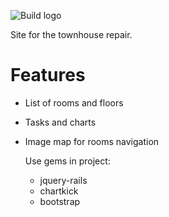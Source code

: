 ![Build logo](/app/assets/images/logox192.png "Build Logo")

Site for the townhouse repair.

# Features

* List of rooms and floors
* Tasks and charts
* Image map for rooms navigation

  Use gems in project:
  * jquery-rails
  * chartkick
  * bootstrap
 

